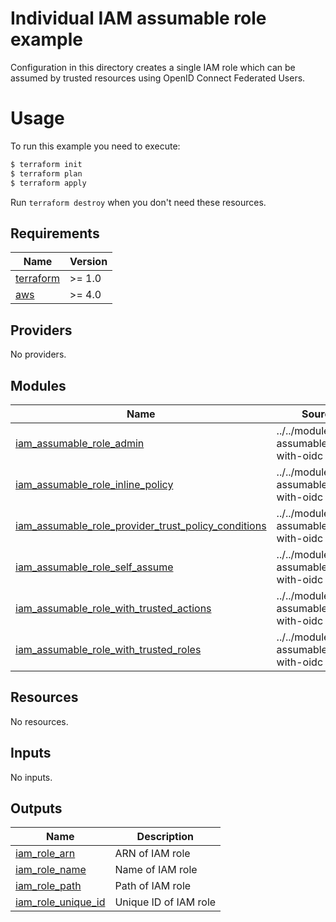 # Individual IAM assumable role example

Configuration in this directory creates a single IAM role which can be assumed by trusted resources using OpenID Connect Federated Users.

# Usage

To run this example you need to execute:

```bash
$ terraform init
$ terraform plan
$ terraform apply
```

Run `terraform destroy` when you don't need these resources.

<!-- BEGINNING OF PRE-COMMIT-TERRAFORM DOCS HOOK -->
## Requirements

| Name | Version |
|------|---------|
| <a name="requirement_terraform"></a> [terraform](#requirement\_terraform) | >= 1.0 |
| <a name="requirement_aws"></a> [aws](#requirement\_aws) | >= 4.0 |

## Providers

No providers.

## Modules

| Name | Source | Version |
|------|--------|---------|
| <a name="module_iam_assumable_role_admin"></a> [iam\_assumable\_role\_admin](#module\_iam\_assumable\_role\_admin) | ../../modules/iam-assumable-role-with-oidc | n/a |
| <a name="module_iam_assumable_role_inline_policy"></a> [iam\_assumable\_role\_inline\_policy](#module\_iam\_assumable\_role\_inline\_policy) | ../../modules/iam-assumable-role-with-oidc | n/a |
| <a name="module_iam_assumable_role_provider_trust_policy_conditions"></a> [iam\_assumable\_role\_provider\_trust\_policy\_conditions](#module\_iam\_assumable\_role\_provider\_trust\_policy\_conditions) | ../../modules/iam-assumable-role-with-oidc | n/a |
| <a name="module_iam_assumable_role_self_assume"></a> [iam\_assumable\_role\_self\_assume](#module\_iam\_assumable\_role\_self\_assume) | ../../modules/iam-assumable-role-with-oidc | n/a |
| <a name="module_iam_assumable_role_with_trusted_actions"></a> [iam\_assumable\_role\_with\_trusted\_actions](#module\_iam\_assumable\_role\_with\_trusted\_actions) | ../../modules/iam-assumable-role-with-oidc | n/a |
| <a name="module_iam_assumable_role_with_trusted_roles"></a> [iam\_assumable\_role\_with\_trusted\_roles](#module\_iam\_assumable\_role\_with\_trusted\_roles) | ../../modules/iam-assumable-role-with-oidc | n/a |

## Resources

No resources.

## Inputs

No inputs.

## Outputs

| Name | Description |
|------|-------------|
| <a name="output_iam_role_arn"></a> [iam\_role\_arn](#output\_iam\_role\_arn) | ARN of IAM role |
| <a name="output_iam_role_name"></a> [iam\_role\_name](#output\_iam\_role\_name) | Name of IAM role |
| <a name="output_iam_role_path"></a> [iam\_role\_path](#output\_iam\_role\_path) | Path of IAM role |
| <a name="output_iam_role_unique_id"></a> [iam\_role\_unique\_id](#output\_iam\_role\_unique\_id) | Unique ID of IAM role |
<!-- END OF PRE-COMMIT-TERRAFORM DOCS HOOK -->
